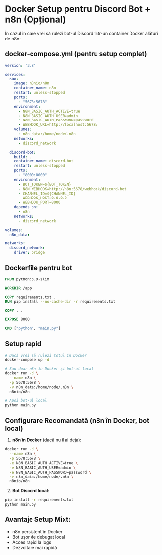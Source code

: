 # Docker Setup pentru Discord Bot + n8n (Opțional)

În cazul în care vrei să rulezi bot-ul Discord într-un container Docker alături de n8n:

## docker-compose.yml (pentru setup complet)

```yaml
version: '3.8'

services:
  n8n:
    image: n8nio/n8n
    container_name: n8n
    restart: unless-stopped
    ports:
      - "5678:5678"
    environment:
      - N8N_BASIC_AUTH_ACTIVE=true
      - N8N_BASIC_AUTH_USER=admin
      - N8N_BASIC_AUTH_PASSWORD=password
      - WEBHOOK_URL=http://localhost:5678/
    volumes:
      - n8n_data:/home/node/.n8n
    networks:
      - discord_network

  discord-bot:
    build: .
    container_name: discord-bot
    restart: unless-stopped
    ports:
      - "8000:8000"
    environment:
      - BOT_TOKEN=${BOT_TOKEN}
      - N8N_WEBHOOK=http://n8n:5678/webhook/discord-bot
      - CHANNEL_ID=${CHANNEL_ID}
      - WEBHOOK_HOST=0.0.0.0
      - WEBHOOK_PORT=8000
    depends_on:
      - n8n
    networks:
      - discord_network

volumes:
  n8n_data:

networks:
  discord_network:
    driver: bridge
```

## Dockerfile pentru bot

```dockerfile
FROM python:3.9-slim

WORKDIR /app

COPY requirements.txt .
RUN pip install --no-cache-dir -r requirements.txt

COPY . .

EXPOSE 8000

CMD ["python", "main.py"]
```

## Setup rapid

```bash
# Dacă vrei să rulezi totul în Docker
docker-compose up -d

# Sau doar n8n în Docker și bot-ul local
docker run -d \
  --name n8n \
  -p 5678:5678 \
  -v n8n_data:/home/node/.n8n \
  n8nio/n8n

# Apoi bot-ul local
python main.py
```

## Configurare Recomandată (n8n în Docker, bot local)

1. **n8n în Docker** (dacă nu îl ai deja):
```bash
docker run -d \
  --name n8n \
  -p 5678:5678 \
  -e N8N_BASIC_AUTH_ACTIVE=true \
  -e N8N_BASIC_AUTH_USER=admin \
  -e N8N_BASIC_AUTH_PASSWORD=password \
  -v n8n_data:/home/node/.n8n \
  n8nio/n8n
```

2. **Bot Discord local**:
```bash
pip install -r requirements.txt
python main.py
```

## Avantaje Setup Mixt:
- n8n persistent în Docker
- Bot ușor de debugat local
- Acces rapid la logs
- Dezvoltare mai rapidă
